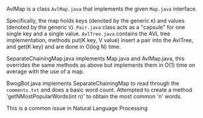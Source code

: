AvlMap is a class `AvlMap.java` that implements the given `Map.java` interface. 

Specifically, the map holds keys (denoted by the generic `K`) and values (denoted by the generic `V`). 
`Pair.java` class acts as a "capsule" for one single key and a single value. `AvlTree.java` contains the AVL tree implementation, methods put(K key, V value) insert a pair into the AvlTree, and get(K key)
and are done in O(log N) time.

SeparateChainingMap.java implements Map.java and AvlMap.java, this overrides the same methods as above but implements them in O(1) time on average with the use of a map.

BwogBot.java implements SeparateChainingMap to read through the `comments.txt` and does a basic word count. Attempted to create a method 'getNMostPopularWords(int n)' to obtain the most common 'n' words. 

This is a common issue in Natural Language Processing